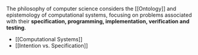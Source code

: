 
The philosophy of computer science considers the [[Ontology]] and epistemology of computational systems, focusing on problems associated with their **specification, programming, implementation, verification and testing**.

- [[Computational Systems]]
- [[Intention vs. Specification]]